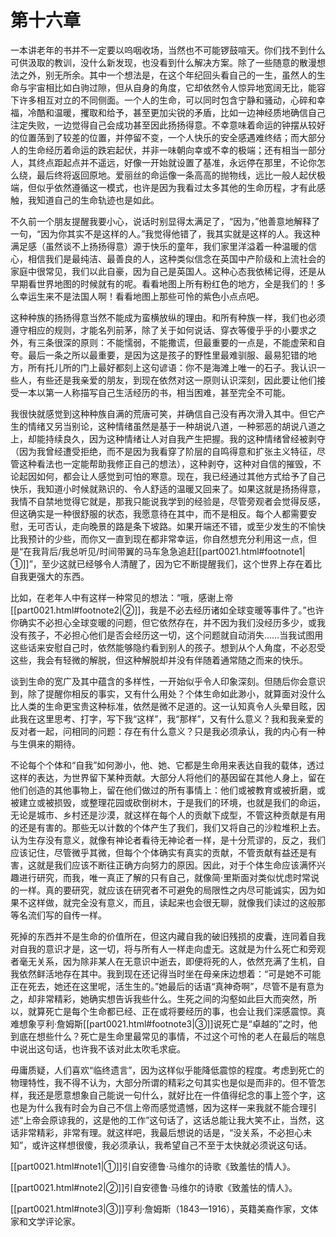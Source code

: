 # 第十六章

一本讲老年的书并不一定要以呜咽收场，当然也不可能锣鼓喧天。你们找不到什么可供汲取的教训，没什么新发现，也没看到什么解决方案。除了一些随意的散漫想法之外，别无所余。其中一个想法是，在这个年纪回头看自己的一生，虽然人的生命与宇宙相比如白驹过隙，但从自身的角度，它却依然令人惊异地宽阔无比，能容下许多相互对立的不同侧面。一个人的生命，可以同时包含宁静和骚动，心碎和幸福，冷酷和温暖，攫取和给予，甚至更加尖锐的矛盾，比如一边神经质地确信自己注定失败，一边觉得自己会成功甚至因此扬扬得意。不幸意味着命运的钟摆从较好的位置荡到了较差的位置，并停留不变，一个人快乐的安全感遇难终结；而大部分人的生命经历着命运的跌宕起伏，并非一味朝向幸或不幸的极端；还有相当一部分人，其终点距起点并不遥远，好像一开始就设置了基准，永远停在那里，不论你怎么绕，最后终将返回原地。爱丽丝的命运像一条高高的抛物线，远比一般人起伏极端，但似乎依然遵循这一模式，也许是因为我看过太多其他的生命历程，才有此感触，我知道自己的生命轨迹也是如此。

不久前一个朋友提醒我要小心，说话时别显得太满足了，“因为，”他善意地解释了一句，“因为你其实不是这样的人。”我觉得他错了，我其实就是这样的人。我这种满足感（虽然谈不上扬扬得意）源于快乐的童年，我们家里洋溢着一种温暖的信心，相信我们是最纯洁、最善良的人，这种类似信念在英国中产阶级和上流社会的家庭中很常见，我们以此自豪，因为自己是英国人。这种心态我依稀记得，还是从早期看世界地图的时候就有的呢。看看地图上所有粉红色的地方，全是我们的！多么幸运生来不是法国人啊！看看地图上那些可怜的紫色小点点吧。

这种种族的扬扬得意当然不能成为蛮横放纵的理由。和所有种族一样，我们也必须遵守相应的规则，才能名列前茅，除了关于如何说话、穿衣等傻乎乎的小要求之外，有三条很深的原则：不能懦弱，不能撒谎，但最重要的一点是，不能虚荣和自夸。最后一条之所以最重要，是因为这是孩子的野性里最难驯服、最易犯错的地方，所有托儿所的门上最好都刻上这句谚语：你不是海滩上唯一的石子。我认识一些人，有些还是我亲爱的朋友，到现在依然对这一原则认识深刻，因此要让他们接受一本以第一人称描写自己生活经历的书，相当困难，甚至完全不可能。

我很快就感觉到这种种族自满的荒唐可笑，并确信自己没有再次滑入其中。但它产生的情绪又另当别论，这种情绪虽然是基于一种胡说八道，一种邪恶的胡说八道之上，却能持续良久，因为这种情绪让人对自我产生把握。我的这种情绪曾经被剥夺（因为我曾经遭受拒绝，而不是因为我看穿了阶层的自鸣得意和扩张主义特征，尽管这种看法也一定能帮助我修正自己的想法），这种剥夺，这种对自信的摧毁，不论起因如何，都会让人感觉到可怕的寒意。现在，我已经通过其他方式给予了自己快乐，我知道小时候就熟识的、令人舒适的温暖又回来了。如果这就是扬扬得意，我情不自禁地觉得它就是，那我只能说我学到的经验是，尽管旁观者会觉得反感，但这确实是一种很舒服的状态，我愿意待在其中，而不是相反。每个人都需要安慰，无可否认，走向晚景的路是条下坡路。如果开端还不错，或至少发生的不愉快比我预计的少些，而你又一直到现在都非常幸运，你自然想充分利用这一点，但是“在我背后/我总听见/时间带翼的马车急急追赶[[part0021.html#footnote1\|①]]”，至少这就已经够令人清醒了，因为它不断提醒我们，这个世界上存在着比自我更强大的东西。

比如，在老年人中有这样一种常见的想法：“哦，感谢上帝[[part0021.html#footnote2\|②]]，我是不必去经历诸如全球变暖等事件了。”也许你确实不必担心全球变暖的问题，但它依然存在，并不因为我们没经历多少，或我没有孩子，不必担心他们是否会经历这一切，这个问题就自动消失……当我试图用这些话来安慰自己时，依然能够隐约看到别人的孩子。想到从个人角度，不必忍受这些，我会有轻微的解脱，但这种解脱却并没有伴随着通常随之而来的快乐。

谈到生命的宽广及其中蕴含的多样性，一开始似乎令人印象深刻。但随后你会意识到，除了提醒你相反的事实，又有什么用处？个体生命如此渺小，就算面对没什么比人类的生命更宝贵这种标准，依然是微不足道的。这一认知真令人头晕目眩，因此我在这里思考、打字，写下我“这样”，我“那样”，又有什么意义？我和我亲爱的反对者一起，问相同的问题：存在有什么意义？只是我必须承认，我的内心有一种与生俱来的期待。

不论每个个体和“自我”如何渺小，他、她、它都是生命用来表达自我的载体，透过这样的表达，为世界留下某种贡献。大部分人将他们的基因留在其他人身上，留在他们创造的其他事物上，留在他们做过的所有事情上：他们或被教育或被折磨，或被建立或被损毁，或整理花园或砍倒树木，于是我们的环境，也就是我们的命运，无论是城市、乡村还是沙漠，就这样在每个人的贡献下成型，不管这种贡献是有用的还是有害的。那些无以计数的个体产生了我们，我们又将自己的沙粒堆积上去。认为生存没有意义，就像有神论者看待无神论者一样，是十分荒谬的，反之，我们应该记住，尽管微乎其微，但每个个体确实有真实的贡献，不管贡献有益还是有害，这就是我们应该不断往正确方向努力的原因。因此，对于个体生命应该满怀兴趣进行研究，而我，唯一真正了解的只有自己，就像简·里斯面对类似忧虑时常说的一样。真的要研究，就应该在研究者不可避免的局限性之内尽可能诚实，因为如果不这样做，就完全没有意义，而且，读起来也会很无聊，就像我们读过的这般那等名流们写的自传一样。

死掉的东西并不是生命的价值所在，但这内藏自我的破旧残损的皮囊，连同着自我对自我的意识才是，这一切，将与所有人一样走向虚无。这就是为什么死亡和旁观者毫无关系，因为除非某人在无意识中逝去，即便将死的人，依然充满了生机，自我依然鲜活地存在其中。我到现在还记得当时坐在母亲床边想着：“可是她不可能正在死去，她还在这里呢，活生生的。”她最后的话语“真神奇啊”，尽管不是有意为之，却非常精彩，她确实想告诉我些什么。生死之间的沟壑如此巨大而突然，所以，就算死亡是每个生命都已经、正在或将要经历的事，也会让我们深感震惊。真难想象亨利·詹姆斯[[part0021.html#footnote3\|③]]说死亡是“卓越的”之时，他到底在想些什么？死亡是生命里最常见的事情，不过这个可怜的老人在最后的喘息中说出这句话，也许我不该对此太吹毛求疵。

毋庸质疑，人们喜欢“临终遗言”，因为这样似乎能降低震惊的程度。考虑到死亡的物理特性，我不得不认为，大部分所谓的精彩之句其实也是似是而非的。但不管怎样，我还是愿意想象自己能说一句什么，就好比在一件值得纪念的事上签个字，这也是为什么我有时会为自己不信上帝而感觉遗憾，因为这样一来我就不能合理引述“上帝会原谅我的，这是他的工作”这句话了，这话总能让我大笑不止，当然，这话非常精彩，非常有理。就这样吧，我最后想说的话是，“没关系，不必担心未知”，或许这样想很傻，我必须承认，我希望自己不至于太快就必须说这句话。

[[part0021.html#note1\|①]]引自安德鲁·马维尔的诗歌《致羞怯的情人》。

[[part0021.html#note2\|②]]引自安德鲁·马维尔的诗歌《致羞怯的情人》。

[[part0021.html#note3\|③]]亨利·詹姆斯（1843—1916），英籍美裔作家，文体家和文学评论家。